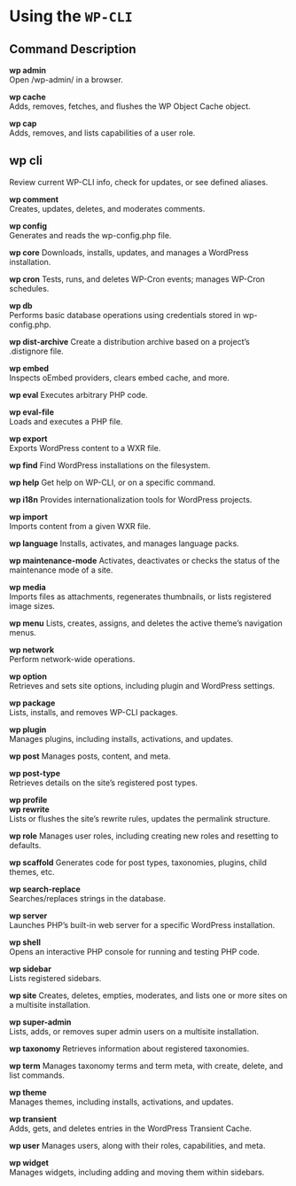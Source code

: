 # Using the ```WP-CLI```


## Command	Description

**wp admin**	
Open /wp-admin/ in a browser.

**wp cache**	
Adds, removes, fetches, and flushes the WP Object Cache object.

**wp cap**	
Adds, removes, and lists capabilities of a user role.

## wp cli	
Review current WP-CLI info, check for updates, or see defined aliases.

**wp comment**	
Creates, updates, deletes, and moderates comments.

**wp config**	
Generates and reads the wp-config.php file.

**wp core**	
Downloads, installs, updates, and manages a WordPress installation.

**wp cron**	
Tests, runs, and deletes WP-Cron events; manages WP-Cron schedules.

**wp db**	
Performs basic database operations using credentials stored in wp-config.php.

**wp dist-archive**	
Create a distribution archive based on a project’s .distignore file.

**wp embed**	
Inspects oEmbed providers, clears embed cache, and more.

**wp eval**	
Executes arbitrary PHP code.

**wp eval-file**	
Loads and executes a PHP file.

**wp export**	
Exports WordPress content to a WXR file.

**wp find**	
Find WordPress installations on the filesystem.

**wp help**	
Get help on WP-CLI, or on a specific command.

**wp i18n**	
Provides internationalization tools for WordPress projects.

**wp import**	
Imports content from a given WXR file.

**wp language**	
Installs, activates, and manages language packs.

**wp maintenance-mode**	
Activates, deactivates or checks the status of the maintenance mode of a site.

**wp media**	
Imports files as attachments, regenerates thumbnails, or lists registered image sizes.

**wp menu**	
Lists, creates, assigns, and deletes the active theme’s navigation menus.

**wp network**	
Perform network-wide operations.

**wp option**	
Retrieves and sets site options, including plugin and WordPress settings.

**wp package**	
Lists, installs, and removes WP-CLI packages.

**wp plugin**	
Manages plugins, including installs, activations, and updates.

**wp post**	
Manages posts, content, and meta.

**wp post-type**	
Retrieves details on the site’s registered post types.

**wp profile**	
**wp rewrite**	
Lists or flushes the site’s rewrite rules, updates the permalink structure.

**wp role**	
Manages user roles, including creating new roles and resetting to defaults.

**wp scaffold**	
Generates code for post types, taxonomies, plugins, child themes, etc.

**wp search-replace**	
Searches/replaces strings in the database.

**wp server**	
Launches PHP’s built-in web server for a specific WordPress installation.

**wp shell**	
Opens an interactive PHP console for running and testing PHP code.

**wp sidebar**	
Lists registered sidebars.

**wp site**	
Creates, deletes, empties, moderates, and lists one or more sites on a multisite installation.

**wp super-admin**	
Lists, adds, or removes super admin users on a multisite installation.

**wp taxonomy**	
Retrieves information about registered taxonomies.

**wp term**	
Manages taxonomy terms and term meta, with create, delete, and list commands.

**wp theme**	
Manages themes, including installs, activations, and updates.

**wp transient**	
Adds, gets, and deletes entries in the WordPress Transient Cache.

**wp user**	
Manages users, along with their roles, capabilities, and meta.

**wp widget**	
Manages widgets, including adding and moving them within sidebars.
